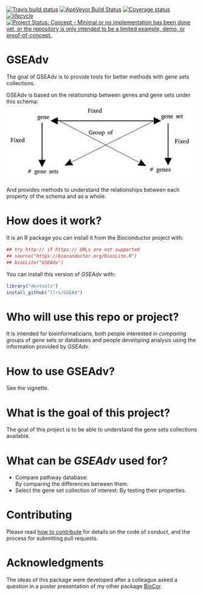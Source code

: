 [![Travis build status](https://travis-ci.org/llrs/GSEAdv.svg?branch=master)](https://travis-ci.org/llrs/GSEAdv)
[![AppVeyor Build Status](https://ci.appveyor.com/api/projects/status/github/llrs/GSEAdv?branch=master&svg=true)](https://ci.appveyor.com/project/llrs/GSEAdv)
[![Coverage status](https://codecov.io/gh/llrs/GSEAdv/branch/master/graph/badge.svg)](https://codecov.io/github/llrs/GSEAdv?branch=master)
[![lifecycle](https://img.shields.io/badge/lifecycle-experimental-orange.svg)](https://www.tidyverse.org/lifecycle/#experimental)
[![Project Status: Concept – Minimal or no implementation has been done yet, or the repository is only intended to be a limited example, demo, or proof-of-concept.](http://www.repostatus.org/badges/latest/concept.svg)](http://www.repostatus.org/#concept)

# GSEAdv

The goal of GSEAdv is to provide tools for better methods with gene sets collections. 

GSEAdv is based on the relationship between genes and gene sets under this schema:
![Schema of gene sets](./vignettes/GSEAdv.jpg)

And provides methods to understand the relationships between each property of 
the schema and as a whole. 

# How does it work?

It is an R package you can install it from the Bioconductor project with:

```r
## try http:// if https:// URLs are not supported
## source("https://bioconductor.org/biocLite.R")
## biocLite("GSEAdv")
```
You can install this version of *GSEAdv* with:
```r
library("devtools")
install_github("llrs/GSEAd")
```

# Who will use this repo or project?

It is intended for bioinformaticians, both people interested in *comparing* groups of gene sets or databases and people *developing* analysis using the information provided by *GSEAdv*.

# How to use GSEAdv?

See the vignette.

# What is the goal of this project?

The goal of this project is to be able to understand the gene sets collections available.

# What can be *GSEAdv* used for?

 - Compare pathway database:  
  By comparing the differences between them.
 - Select the gene set collection of interest:
  By testing their properties. 
 
# Contributing

Please read [how to contribute](.github/CONTRIBUTING.md) for details on the code of conduct, and the process for submitting pull requests.

# Acknowledgments

The ideas of this package were developed after a colleague asked a question in a poster presentation of my other package [BioCor](https://github.com/llrs/BioCor). 

